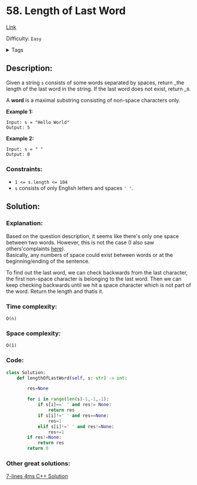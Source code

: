 # 58. Length of Last Word
[Link](https://leetcode.com/problems/length-of-last-word/)

Difficulty: `Easy`

<details>
<summary> Tags</summary>

`String`
</details>

## Description:  
Given a string `s` consists of some words separated by spaces, return _the
length of the last word  in the string. If the last word does not exist,
return _`0`.

A **word** is a maximal substring consisting of non-space characters only.



**Example 1:**

    
    
    Input: s = "Hello World"
    Output: 5
    

**Example 2:**

    
    
    Input: s = " "
    Output: 0
    



### Constraints:

  * `1 <= s.length <= 104`
  * `s` consists of only English letters and spaces `' '`.



## Solution:  


### Explanation:  
Based on the question description, it seems like there's only one space between two words.
However, this is not the case (I also saw others'complaints [here](https://leetcode.com/problems/length-of-last-word/discuss/21944/This-problem-is-not-fun-at-all.)).  
Basically, any numbers of space could exist between words or at the beginning/ending of the sentence.

To find out the last word, we can check backwards from the last character, the first non-space character is belonging to the last word. Then we can keep checking backwards until we hit a space character which is not part of the word. 
Return the length and thatis it.

### Time complexity:
`O(n)`  
### Space complexity:
`O(1)`

### Code:  
```python
class Solution:
    def lengthOfLastWord(self, s: str) -> int:

        res=None

        for i in range(len(s)-1,-1,-1):
            if s[i]==' ' and res!= None:
                return res
            if s[i]!=' ' and res==None:
                res=1
            elif s[i]!=' ' and res!=None:
                res+=1
        if res!=None:
            return res
        return 0
```


### Other great solutions:
[7-lines 4ms C++ Solution](https://leetcode.com/problems/length-of-last-word/discuss/21892/7-lines-4ms-C%2B%2B-Solution)
